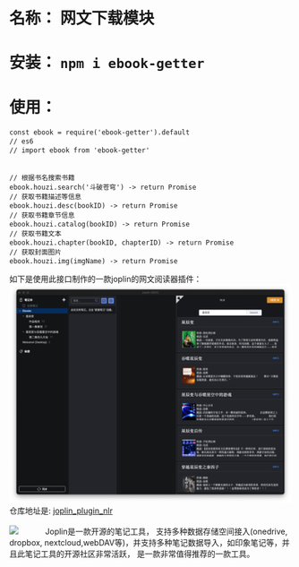 # 名称： 网文下载模块

# 安装： `npm i ebook-getter`

# 使用：

```nodejs
const ebook = require('ebook-getter').default
// es6
// import ebook from 'ebook-getter'


// 根据书名搜索书籍
ebook.houzi.search('斗破苍穹') -> return Promise
// 获取书籍描述等信息
ebook.houzi.desc(bookID) -> return Promise
// 获取书籍章节信息
ebook.houzi.catalog(bookID) -> return Promise
// 获取书籍文本
ebook.houzi.chapter(bookID, chapterID) -> return Promise
// 获取封面图片
ebook.houzi.img(imgName) -> return Promise
```
如下是使用此接口制作的一款joplin的网文阅读器插件：
![2.png](./readme_images/2.png)
仓库地址是: [joplin_plugin_nlr](https://github.com/fengqiaozhu/joplin_plugin_nlr)
<br>
<br>
<img width="64" src="https://joplinapp.org/images/Icon512.png" align="left" /> Joplin是一款开源的笔记工具，
支持多种数据存储空间接入(onedrive, dropbox, nextcloud,webDAV等)，并支持多种笔记数据导入，如印象笔记等，并且此笔记工具的开源社区非常活跃，
是一款非常值得推荐的一款工具。
